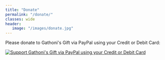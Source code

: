 ```yaml
---
title: "Donate"
permalink: "/donate/"
classes: wide
header:
   image: "/images/donate.jpg"
---
```

Please donate to Gathoni's Gift via PayPal using your Credit or Debit Card:

[![Support Gathoni's Gift via PayPal using your Credit or Debit Card](https://www.paypalobjects.com/en_US/i/btn/btn_donateCC_LG.gif)](https://www.paypal.com/cgi-bin/webscr?cmd=_s-xclick&hosted_button_id=4R66S4ZK2NCLE&source=url)
